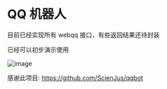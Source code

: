 # QQ 机器人
目前已经实现所有 webqq 接口，有些返回结果还待封装

已经可以初步演示使用

![image](xx)


感谢此项目: https://github.com/ScienJus/qqbot